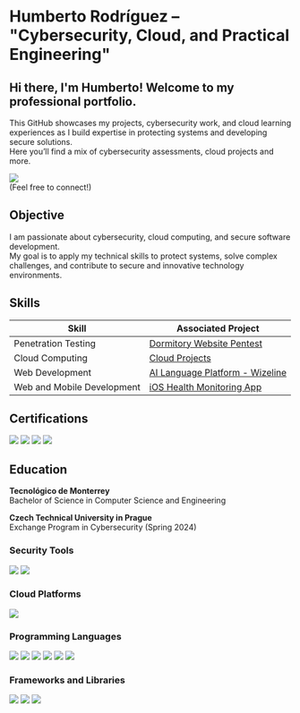 # Humberto Rodríguez  – "Cybersecurity, Cloud, and Practical Engineering"

## Hi there, I'm Humberto! Welcome to my professional portfolio.  
This GitHub showcases my projects, cybersecurity work, and cloud learning experiences as I build expertise in protecting systems and developing secure solutions.  
Here you’ll find a mix of cybersecurity assessments, cloud projects and more.

<a href="https://www.linkedin.com/in/humbertoruan/" target="_blank" rel="noopener noreferrer"><img src="https://img.shields.io/badge/-LinkedIn-0072b1?&style=for-the-badge&logo=linkedin&logoColor=white"></a>  
(Feel free to connect!)

## Objective

I am passionate about cybersecurity, cloud computing, and secure software development.  
My goal is to apply my technical skills to protect systems, solve complex challenges, and contribute to secure and innovative technology environments.

## Skills

| Skill                                           | Associated Project                             |
|-------------------------------------------------|------------------------------------------------|
| Penetration Testing                             | <a href="https://github.com/HumbertoRdz/Penetration-Testing"> Dormitory Website Pentest</a>                   |
| Cloud Computing                                  | <a href="https://github.com/HumbertoRdz/Cloud-Projects"> Cloud Projects </a>            |
| Web Development                                | <a href="https://github.com/HumbertoRdz/itesm-socioformador-ene-feb-2023-equipo-4"> AI Language Platform - Wizeline </a> |
| Web and Mobile Development                      | <a href="https://github.com/HumbertoRdz/CoraDocWeb">iOS Health Monitoring App</a> |





## Certifications

<div>
    <img src="https://img.shields.io/badge/-CyberOps%20Associate-2C8540?&style=for-the-badge&logo=cisco&logoColor=white" />
    <img src="https://img.shields.io/badge/-Certified%20Fundamentals%20in%20Cybersecurity-1A477C?&style=for-the-badge&logo=fortinet&logoColor=white" />
    <img src="https://img.shields.io/badge/-Certificate%20in%20Cybersecurity%20(IRSI/SISAP)-0053CE?&style=for-the-badge&logo=academia&logoColor=white" />
    <img src="https://img.shields.io/badge/-AWS%20Certified%20Cloud%20Practitioner%20(In%20Progress)-232F3E?&style=for-the-badge&logo=amazonaws&logoColor=white" />
</div>


## Education

**Tecnológico de Monterrey**  
Bachelor of Science in Computer Science and Engineering

**Czech Technical University in Prague**  
Exchange Program in Cybersecurity (Spring 2024)

### Security Tools
<div>
    <img src="https://img.shields.io/badge/-Wireshark-1679A7?&style=for-the-badge&logo=Wireshark&logoColor=white" />
    <img src="https://img.shields.io/badge/-Burp%20Suite-FE6F2F?&style=for-the-badge&logo=PortSwigger&logoColor=white" />
</div>

### Cloud Platforms
<div>
    <img src="https://img.shields.io/badge/-AWS-232F3E?&style=for-the-badge&logo=amazonaws&logoColor=white" />
</div>

### Programming Languages
<div>
    <img src="https://img.shields.io/badge/-Python-3776AB?&style=for-the-badge&logo=python&logoColor=white" />
    <img src="https://img.shields.io/badge/-C++-00599C?&style=for-the-badge&logo=cplusplus&logoColor=white" />
    <img src="https://img.shields.io/badge/-TypeScript-3178C6?&style=for-the-badge&logo=typescript&logoColor=white" />
    <img src="https://img.shields.io/badge/-SwiftUI-FA7343?&style=for-the-badge&logo=swift&logoColor=white" />
    <img src="https://img.shields.io/badge/-HTML5-E34F26?&style=for-the-badge&logo=html5&logoColor=white" />
    <img src="https://img.shields.io/badge/-CSS3-1572B6?&style=for-the-badge&logo=css3&logoColor=white" />
</div>

### Frameworks and Libraries
<div>
    <img src="https://img.shields.io/badge/-Next.js-000000?&style=for-the-badge&logo=next.js&logoColor=white" />
    <img src="https://img.shields.io/badge/-MySQL-4479A1?&style=for-the-badge&logo=mysql&logoColor=white" />
    <img src="https://img.shields.io/badge/-TailwindCSS-06B6D4?&style=for-the-badge&logo=tailwindcss&logoColor=white" />
    <img src="https://img.shields.io/badge/-Auth0-EB5424?&style=for-the-badge
